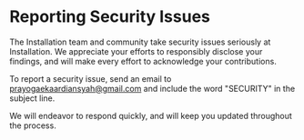 # Reporting Security Issues

The Installation team and community take security issues seriously at Installation. We appreciate your efforts to responsibly disclose your findings, and will make every effort to acknowledge your contributions.

To report a security issue, send an email to prayogaekaardiansyah@gmail.com and include the word "SECURITY" in the subject line.

We will endeavor to respond quickly, and will keep you updated throughout the process.
